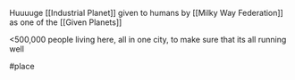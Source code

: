 Huuuuge [[Industrial Planet]] given to humans by [[Milky Way Federation]] as one of the [[Given Planets]]

<500,000 people living here, all in one city, to make sure that its all running well

#place